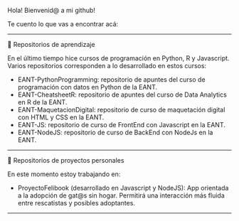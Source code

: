 Hola! Bienvenid@ a mi github!

Te cuento lo que vas a encontrar acá:

--------------------------------------------------------------

🌱 Repositorios de aprendizaje

En el último tiempo hice cursos de programación en Python, R y Javascript. Varios repositorios corresponden a lo desarrollado en estos cursos:

- EANT-PythonProgramming: repositorio de apuntes del curso de programación con datos en Python de la EANT.
- EANT-CheatsheetR: repositorio de apuntes del curso de Data Analytics en R de la EANT. 
- EANT-MaquetacionDigital: repositorio de curso de maquetación digital con HTML y CSS en la EANT.
- EANT-JS: repositorio de curso de FrontEnd con Javascript en la EANT. 
- EANT-NodeJS: repositorio de curso de BackEnd con NodeJs en la EANT.

-------------------------------------------------------------

🔭 Repositorios de proyectos personales

En este momento estoy trabajando en:

- ProyectoFelibook (desarrollado en Javascript y NodeJS): 
    App orientada a la adopción de gat@s sin hogar. Permitirá una interacción más fluida entre rescatistas y posibles adoptantes.
 

----------------------------------------------------------------
